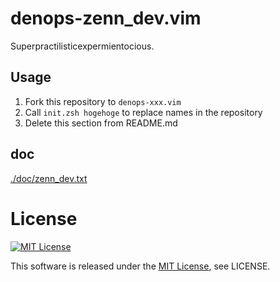 # denops-zenn_dev.vim

Superpractilisticexpermientocious.

## Usage

1. Fork this repository to `denops-xxx.vim`
1. Call `init.zsh hogehoge` to replace names in the repository
1. Delete this section from README.md

## doc

[./doc/zenn_dev.txt](./doc/zenn_dev.txt)

# License

[![MIT License](http://img.shields.io/badge/license-MIT-blue.svg)](http://www.opensource.org/licenses/MIT)

This software is released under the
[MIT License](http://www.opensource.org/licenses/MIT), see LICENSE.
